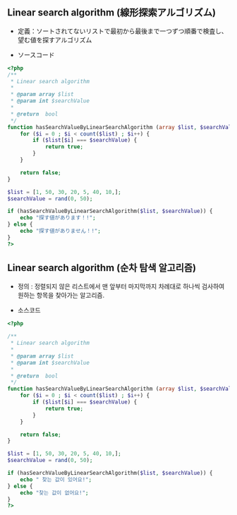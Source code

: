## Linear search algorithm (線形探索アルゴリズム)

- 定義：ソートされてないリストで最初から最後まで一つずつ順番で検査し、望む値を探すアルゴリズム

- ソースコード

```php
<?php 
/**
 * Linear search algorithm
 *
 * @param array $list
 * @param int $searchValue
 *
 * @return  bool
 */
function hasSearchValueByLinearSearchAlgorithm (array $list, $searchValue) {
    for ($i = 0 ; $i < count($list) ; $i++) {
        if ($list[$i] === $searchValue) {
            return true;
        }
    }

    return false;
}

$list = [1, 50, 30, 20, 5, 40, 10,];
$searchValue = rand(0, 50);

if (hasSearchValueByLinearSearchAlgorithm($list, $searchValue)) {
    echo "探す値があります！!";
} else {
    echo "探す値がありません！!";
}
?>
```

## 

## Linear search algorithm (순차 탐색 알고리즘)

- 정의 : 정렬되지 않은 리스트에서 맨 앞부터 마지막까지 차례대로 하나씩 검사하여 원하는 항목을 찾아가는 알고리즘.

- 소스코드

```php
<?php 
    
/**
 * Linear search algorithm
 *
 * @param array $list
 * @param int $searchValue
 *
 * @return  bool
 */
function hasSearchValueByLinearSearchAlgorithm (array $list, $searchValue) {
    for ($i = 0 ; $i < count($list) ; $i++) {
        if ($list[$i] === $searchValue) {
            return true;
        }
    }

    return false;
}

$list = [1, 50, 30, 20, 5, 40, 10,];
$searchValue = rand(0, 50);

if (hasSearchValueByLinearSearchAlgorithm($list, $searchValue)) {
    echo " 찾는 값이 있어요!";
} else {
    echo "찾는 값이 없어요!";
}
?>
```

## 